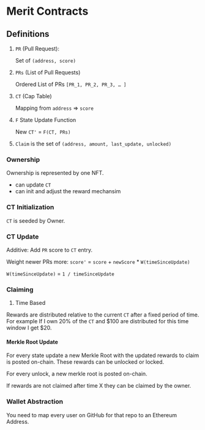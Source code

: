 # Merit Contracts

## Definitions

1. `PR` (Pull Request):

   Set of `(address, score)`

2. `PRs` (List of Pull Requests)

   Ordered List of PRs `[PR_1, PR_2, PR_3, … ]`

3. `CT` (Cap Table)

   Mapping from `address` => `score`

4. `F` State Update Function

   New `CT'` = `F(CT, PRs)`

5. `Claim` is the set of `(address, amount, last_update, unlocked)`

### Ownership

Ownership is represented by one NFT.

- can update `CT`
- can init and adjust the reward mechansim

### CT Initialization

`CT` is seeded by Owner.

### CT Update

Additive: Add `PR` score to `CT` entry.

Weight newer PRs more: `score'` = `score` + `newScore` \* `W(timeSinceUpdate)`

`W(timeSinceUpdate)` = `1 / timeSinceUpdate`

### Claiming

1. Time Based

Rewards are distributed relative to the current `CT` after a fixed period of time.
For example If I own 20% of the `CT` and $100 are distributed for this time window I get $20.

#### Merkle Root Update

For every state update a new Merkle Root with the updated rewards to claim is posted on-chain. These rewards can be unlocked or locked.

For every unlock, a new merkle root is posted on-chain.

If rewards are not claimed after time X they can be claimed by the owner.

### Wallet Abstraction

You need to map every user on GitHub for that repo to an Ethereum Address.
